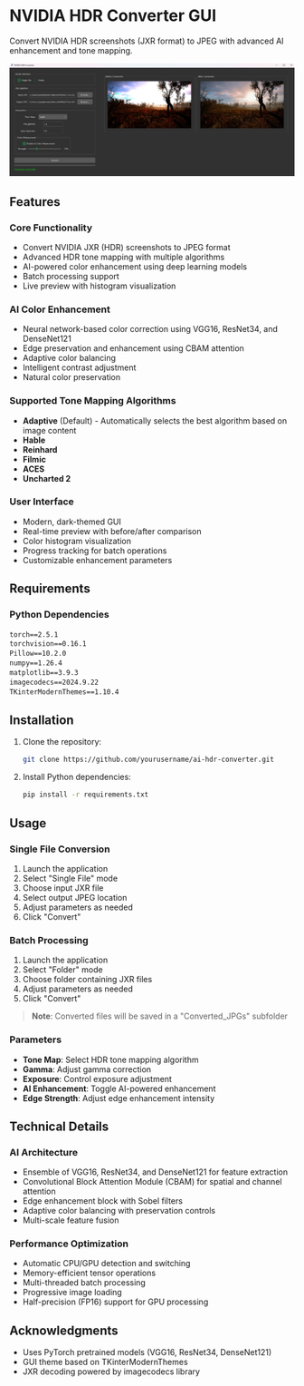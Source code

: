 # NVIDIA HDR Converter GUI
Convert NVIDIA HDR screenshots (JXR format) to JPEG with advanced AI enhancement and tone mapping.

<p align="center">
  <img width="1024" src="interface.jpg">
</p>

## Features

### Core Functionality
- Convert NVIDIA JXR (HDR) screenshots to JPEG format
- Advanced HDR tone mapping with multiple algorithms
- AI-powered color enhancement using deep learning models
- Batch processing support
- Live preview with histogram visualization

### AI Color Enhancement
- Neural network-based color correction using VGG16, ResNet34, and DenseNet121
- Edge preservation and enhancement using CBAM attention
- Adaptive color balancing
- Intelligent contrast adjustment
- Natural color preservation

### Supported Tone Mapping Algorithms
- **Adaptive** (Default) - Automatically selects the best algorithm based on image content
- **Hable**
- **Reinhard**
- **Filmic**
- **ACES**
- **Uncharted 2**

### User Interface
- Modern, dark-themed GUI
- Real-time preview with before/after comparison
- Color histogram visualization
- Progress tracking for batch operations
- Customizable enhancement parameters

## Requirements

### Python Dependencies
```txt
torch==2.5.1
torchvision==0.16.1
Pillow==10.2.0
numpy==1.26.4
matplotlib==3.9.3
imagecodecs==2024.9.22
TKinterModernThemes==1.10.4
```

## Installation

1. Clone the repository:
   ```bash
   git clone https://github.com/yourusername/ai-hdr-converter.git
   ```

2. Install Python dependencies:
   ```bash
   pip install -r requirements.txt
   ```

## Usage

### Single File Conversion
1. Launch the application
2. Select "Single File" mode
3. Choose input JXR file
4. Select output JPEG location
5. Adjust parameters as needed
6. Click "Convert"

### Batch Processing
1. Launch the application
2. Select "Folder" mode
3. Choose folder containing JXR files
4. Adjust parameters as needed
5. Click "Convert"

> **Note**: Converted files will be saved in a "Converted_JPGs" subfolder

### Parameters
- **Tone Map**: Select HDR tone mapping algorithm
- **Gamma**: Adjust gamma correction
- **Exposure**: Control exposure adjustment
- **AI Enhancement**: Toggle AI-powered enhancement
- **Edge Strength**: Adjust edge enhancement intensity

## Technical Details

### AI Architecture
- Ensemble of VGG16, ResNet34, and DenseNet121 for feature extraction
- Convolutional Block Attention Module (CBAM) for spatial and channel attention
- Edge enhancement block with Sobel filters
- Adaptive color balancing with preservation controls
- Multi-scale feature fusion

### Performance Optimization
- Automatic CPU/GPU detection and switching
- Memory-efficient tensor operations
- Multi-threaded batch processing
- Progressive image loading
- Half-precision (FP16) support for GPU processing

## Acknowledgments

- Uses PyTorch pretrained models (VGG16, ResNet34, DenseNet121)
- GUI theme based on TKinterModernThemes
- JXR decoding powered by imagecodecs library
